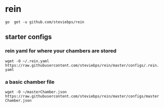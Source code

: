 # rein

```go  get -u github.com/steviebps/rein```


## starter configs

### rein yaml for where your chambers are stored
```wget -O ~/.rein.yaml https://raw.githubusercontent.com/steviebps/rein/master/configs/.rein.yaml```

### a basic chamber file
```wget -O ~/masterChamber.json https://raw.githubusercontent.com/steviebps/rein/master/configs/masterChamber.json```
